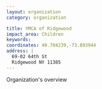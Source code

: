 ```yaml
---
layout: organization
category: organization

title: YMCA of Ridgewood
impact_area: Children
keywords: 
coordinates: 40.704239,-73.893944
address: |
  69-02 64th St
  Ridgewood NY 11385
---
```

Organization's overview
